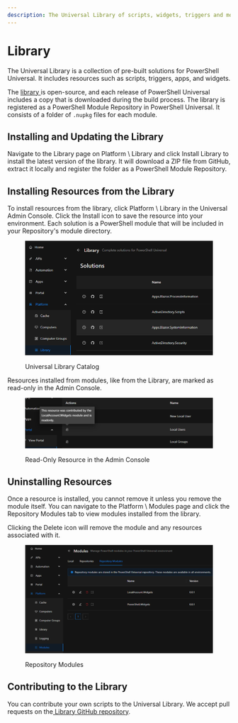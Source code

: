 ```yaml
---
description: The Universal Library of scripts, widgets, triggers and more.
---
```


# Library

The Universal Library is a collection of pre-built solutions for PowerShell Universal. It includes resources such as scripts, triggers, apps, and widgets.&#x20;

The [library ](https://github.com/ironmansoftware/scripts/issues)is open-source, and each release of PowerShell Universal includes a copy that is downloaded during the build process. The library is registered as a PowerShell Module Repository in PowerShell Universal. It consists of a folder of `.nupkg` files for each module.&#x20;

## Installing and Updating the Library

Navigate to the Library page on Platform \ Library and click Install Library to install the latest version of the library. It will download a ZIP file from GitHub, extract it locally and register the folder as a PowerShell Module Repository.

## Installing Resources from the Library

To install resources from the library, click Platform \ Library in the Universal Admin Console. Click the Install icon to save the resource into your environment. Each solution is a PowerShell module that will be included in your Repository's module directory.&#x20;

<figure><img src="../.gitbook/assets/image (10).png" alt=""><figcaption><p>Universal Library Catalog</p></figcaption></figure>

Resources installed from modules, like from the Library, are marked as read-only in the Admin Console.&#x20;

<figure><img src="../.gitbook/assets/image (1) (1) (1) (1).png" alt=""><figcaption><p>Read-Only Resource in the Admin Console</p></figcaption></figure>

## Uninstalling Resources

Once a resource is installed, you cannot remove it unless you remove the module itself. You can navigate to the Platform \ Modules page and click the Repository Modules tab to view modules installed from the library.&#x20;

Clicking the Delete icon will remove the module and any resources associated with it.&#x20;

<figure><img src="../.gitbook/assets/image (2) (1) (1).png" alt=""><figcaption><p>Repository Modules</p></figcaption></figure>

## Contributing to the Library

You can contribute your own scripts to the Universal Library. We accept pull requests on the[ Library GitHub repository](https://github.com/ironmansoftware/scripts).&#x20;
